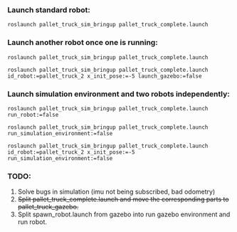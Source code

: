 ### Launch standard robot:

`roslaunch pallet_truck_sim_bringup pallet_truck_complete.launch`

### Launch another robot once one is running:

`roslaunch pallet_truck_sim_bringup pallet_truck_complete.launch`

`roslaunch pallet_truck_sim_bringup pallet_truck_complete.launch id_robot:=pallet_truck_2 x_init_pose:=-5 launch_gazebo:=false`

### Launch simulation environment and two robots independently:

`roslaunch pallet_truck_sim_bringup pallet_truck_complete.launch run_robot:=false`

`roslaunch pallet_truck_sim_bringup pallet_truck_complete.launch run_simulation_environment:=false`

`roslaunch pallet_truck_sim_bringup pallet_truck_complete.launch id_robot:=pallet_truck_2 x_init_pose:=-5 run_simulation_environment:=false`

 
### TODO:

1. Solve bugs in simulation (imu not being subscribed, bad odometry)
1. ~~Split pallet_truck_complete.launch and move the corresponding parts to pallet_truck_gazebo.~~
1. Split spawn_robot.launch from gazebo into run gazebo environment and run robot.
